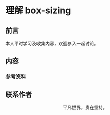# 理解 box-sizing

## 前言

本人平时学习及收集内容，欢迎参入一起讨论。

## 内容

### 参考资料

## 联系作者

<div align="center">
    <p>
        平凡世界，贵在坚持。
    </p>
    <img :src="$withBase('/about/contact.png')" />
</div>
